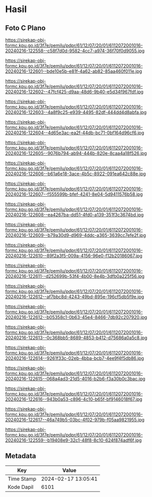 # Hasil

## Foto C Plano

https://sirekap-obj-formc.kpu.go.id/3f7e/pemilu/pdpr/61/12/07/20/01/6112072001016-20240216-122558--c58f7d0d-9582-4cc7-a974-36f70f0d9055.jpg

https://sirekap-obj-formc.kpu.go.id/3f7e/pemilu/pdpr/61/12/07/20/01/6112072001016-20240216-122601--bde10e5b-e81f-4a62-ab82-85aa460f011e.jpg

https://sirekap-obj-formc.kpu.go.id/3f7e/pemilu/pdpr/61/12/07/20/01/6112072001016-20240216-122602--47fcf425-d9aa-48d6-9b40-e5d34f967fdf.jpg

https://sirekap-obj-formc.kpu.go.id/3f7e/pemilu/pdpr/61/12/07/20/01/6112072001016-20240216-122603--4a8f9c25-e939-4495-82df-444dd4d8abfa.jpg

https://sirekap-obj-formc.kpu.go.id/3f7e/pemilu/pdpr/61/12/07/20/01/6112072001016-20240216-122604--4d65e3ac-ea2f-44db-bc71-0bf164d96cf6.jpg

https://sirekap-obj-formc.kpu.go.id/3f7e/pemilu/pdpr/61/12/07/20/01/6112072001016-20240216-122605--9076b794-ab94-444b-820e-8caa4a18f526.jpg

https://sirekap-obj-formc.kpu.go.id/3f7e/pemilu/pdpr/61/12/07/20/01/6112072001016-20240216-122606--b61a6e18-3ace-4b5c-8922-091ea642c88e.jpg

https://sirekap-obj-formc.kpu.go.id/3f7e/pemilu/pdpr/61/12/07/20/01/6112072001016-20240216-122607--f555599b-bfef-4241-8e04-5d9411576b58.jpg

https://sirekap-obj-formc.kpu.go.id/3f7e/pemilu/pdpr/61/12/07/20/01/6112072001016-20240216-122608--ea4267ba-dd51-4fd0-a139-351f3c3674bd.jpg

https://sirekap-obj-formc.kpu.go.id/3f7e/pemilu/pdpr/61/12/07/20/01/6112072001016-20240216-122609--b79a30d9-d969-4ddc-a365-3639cc7efe2f.jpg

https://sirekap-obj-formc.kpu.go.id/3f7e/pemilu/pdpr/61/12/07/20/01/6112072001016-20240216-122610--89f2a3f5-009a-4156-96e0-f12b20186067.jpg

https://sirekap-obj-formc.kpu.go.id/3f7e/pemilu/pdpr/61/12/07/20/01/6112072001016-20240216-122611--d252699b-53f4-4b00-8e4b-3dfb0a225f56.jpg

https://sirekap-obj-formc.kpu.go.id/3f7e/pemilu/pdpr/61/12/07/20/01/6112072001016-20240216-122612--af7bbc8d-4243-49bd-895e-196cf5db5f9e.jpg

https://sirekap-obj-formc.kpu.go.id/3f7e/pemilu/pdpr/61/12/07/20/01/6112072001016-20240216-122612--b05358c1-0b63-45e4-8466-7db92c207920.jpg

https://sirekap-obj-formc.kpu.go.id/3f7e/pemilu/pdpr/61/12/07/20/01/6112072001016-20240216-122613--0c368bb5-8689-4853-b412-d75686a0a5c8.jpg

https://sirekap-obj-formc.kpu.go.id/3f7e/pemilu/pdpr/61/12/07/20/01/6112072001016-20240216-122614--9261f33c-02eb-4bba-bcb7-4ee9f4f5db86.jpg

https://sirekap-obj-formc.kpu.go.id/3f7e/pemilu/pdpr/61/12/07/20/01/6112072001016-20240216-122615--068a4ad3-21d5-4016-b2b6-f3a30b0c3bac.jpg

https://sirekap-obj-formc.kpu.go.id/3f7e/pemilu/pdpr/61/12/07/20/01/6112072001016-20240216-122616--943b0a53-c896-4c10-b65f-bf9146018f67.jpg

https://sirekap-obj-formc.kpu.go.id/3f7e/pemilu/pdpr/61/12/07/20/01/6112072001016-20240216-122617--46a749b5-03bc-4f02-979b-f05aa9821955.jpg

https://sirekap-obj-formc.kpu.go.id/3f7e/pemilu/pdpr/61/12/07/20/01/6112072001016-20240216-122559--b19408e9-32c1-48f8-8c10-624f874adf6f.jpg


## Metadata

| Key        | Value               |
| ---------- | ------------------- |
| Time Stamp | 2024-02-17 13:05:41 |
| Kode Dapil | 6101                |



